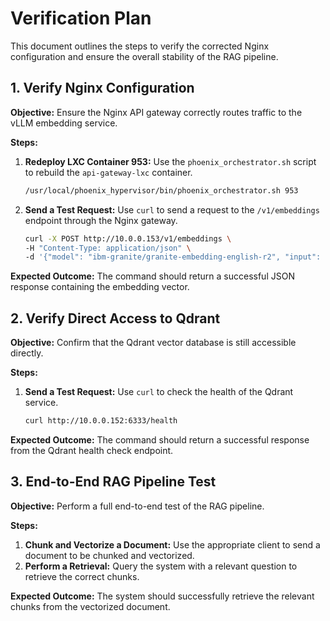 # Verification Plan

This document outlines the steps to verify the corrected Nginx configuration and ensure the overall stability of the RAG pipeline.

## 1. Verify Nginx Configuration

**Objective:** Ensure the Nginx API gateway correctly routes traffic to the vLLM embedding service.

**Steps:**

1.  **Redeploy LXC Container 953:** Use the `phoenix_orchestrator.sh` script to rebuild the `api-gateway-lxc` container.
    ```bash
    /usr/local/phoenix_hypervisor/bin/phoenix_orchestrator.sh 953
    ```
2.  **Send a Test Request:** Use `curl` to send a request to the `/v1/embeddings` endpoint through the Nginx gateway.

    ```bash
    curl -X POST http://10.0.0.153/v1/embeddings \
    -H "Content-Type: application/json" \
    -d '{"model": "ibm-granite/granite-embedding-english-r2", "input": "This is a test."}'
    ```

**Expected Outcome:** The command should return a successful JSON response containing the embedding vector.

## 2. Verify Direct Access to Qdrant

**Objective:** Confirm that the Qdrant vector database is still accessible directly.

**Steps:**

1.  **Send a Test Request:** Use `curl` to check the health of the Qdrant service.
    ```bash
    curl http://10.0.0.152:6333/health
    ```

**Expected Outcome:** The command should return a successful response from the Qdrant health check endpoint.

## 3. End-to-End RAG Pipeline Test

**Objective:** Perform a full end-to-end test of the RAG pipeline.

**Steps:**

1.  **Chunk and Vectorize a Document:** Use the appropriate client to send a document to be chunked and vectorized.
2.  **Perform a Retrieval:** Query the system with a relevant question to retrieve the correct chunks.

**Expected Outcome:** The system should successfully retrieve the relevant chunks from the vectorized document.